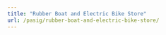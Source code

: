 ```yaml
---
title: "Rubber Boat and Electric Bike Store"
url: /pasig/rubber-boat-and-electric-bike-store/
---
```

